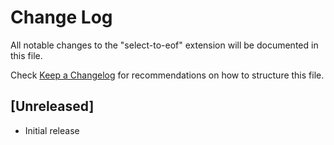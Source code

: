 # Change Log

All notable changes to the "select-to-eof" extension will be documented in this file.

Check [Keep a Changelog](http://keepachangelog.com/) for recommendations on how to structure this file.

## [Unreleased]

- Initial release